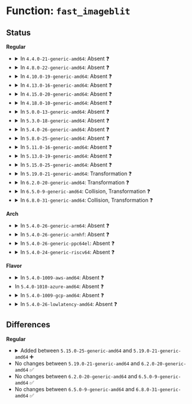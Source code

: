 # Function: <code>fast_imageblit</code>

## Status
<b>Regular</b>
<ul>
<li>
<details>
<summary>In <code>4.4.0-21-generic-amd64</code>: Absent ❓</summary>

```json
{
  "name": "fast_imageblit",
  "collision_type": "Unique Static",
  "inline_type": "Full",
  "funcs": [
    {
      "addr": 18446744071583518703,
      "name": "fast_imageblit",
      "external": false,
      "loc": "drivers/video/fbdev/core/cfbimgblt.c:215",
      "file": "drivers/video/fbdev/core/cfbimgblt.c",
      "inline": "declared, inlined",
      "caller_inline": [
        "drivers/video/fbdev/core/cfbimgblt.c:cfb_imageblit"
      ],
      "caller_func": []
    }
  ],
  "symbols": []
}
```
</details>
</li>
<li>
<details>
<summary>In <code>4.8.0-22-generic-amd64</code>: Absent ❓</summary>

```json
{
  "name": "fast_imageblit",
  "collision_type": "Unique Static",
  "inline_type": "Full",
  "funcs": [
    {
      "addr": 18446744071583839481,
      "name": "fast_imageblit",
      "external": false,
      "loc": "drivers/video/fbdev/core/cfbimgblt.c:215",
      "file": "drivers/video/fbdev/core/cfbimgblt.c",
      "inline": "declared, inlined",
      "caller_inline": [
        "drivers/video/fbdev/core/cfbimgblt.c:cfb_imageblit"
      ],
      "caller_func": []
    }
  ],
  "symbols": []
}
```
</details>
</li>
<li>
<details>
<summary>In <code>4.10.0-19-generic-amd64</code>: Absent ❓</summary>

```json
{
  "name": "fast_imageblit",
  "collision_type": "Unique Static",
  "inline_type": "Full",
  "funcs": [
    {
      "addr": 18446744071583978729,
      "name": "fast_imageblit",
      "external": false,
      "loc": "drivers/video/fbdev/core/cfbimgblt.c:215",
      "file": "drivers/video/fbdev/core/cfbimgblt.c",
      "inline": "declared, inlined",
      "caller_inline": [
        "drivers/video/fbdev/core/cfbimgblt.c:cfb_imageblit"
      ],
      "caller_func": []
    }
  ],
  "symbols": []
}
```
</details>
</li>
<li>
<details>
<summary>In <code>4.13.0-16-generic-amd64</code>: Absent ❓</summary>

```json
{
  "name": "fast_imageblit",
  "collision_type": "Unique Static",
  "inline_type": "Full",
  "funcs": [
    {
      "addr": 18446744071584027156,
      "name": "fast_imageblit",
      "external": false,
      "loc": "drivers/video/fbdev/core/cfbimgblt.c:215",
      "file": "drivers/video/fbdev/core/cfbimgblt.c",
      "inline": "declared, inlined",
      "caller_inline": [
        "drivers/video/fbdev/core/cfbimgblt.c:cfb_imageblit"
      ],
      "caller_func": []
    }
  ],
  "symbols": []
}
```
</details>
</li>
<li>
<details>
<summary>In <code>4.15.0-20-generic-amd64</code>: Absent ❓</summary>

```json
{
  "name": "fast_imageblit",
  "collision_type": "Unique Static",
  "inline_type": "Full",
  "funcs": [
    {
      "addr": 18446744071584291031,
      "name": "fast_imageblit",
      "external": false,
      "loc": "drivers/video/fbdev/core/cfbimgblt.c:215",
      "file": "drivers/video/fbdev/core/cfbimgblt.c",
      "inline": "declared, inlined",
      "caller_inline": [
        "drivers/video/fbdev/core/cfbimgblt.c:cfb_imageblit"
      ],
      "caller_func": []
    }
  ],
  "symbols": []
}
```
</details>
</li>
<li>
<details>
<summary>In <code>4.18.0-10-generic-amd64</code>: Absent ❓</summary>

```json
{
  "name": "fast_imageblit",
  "collision_type": "Unique Static",
  "inline_type": "Full",
  "funcs": [
    {
      "addr": 18446744071584510626,
      "name": "fast_imageblit",
      "external": false,
      "loc": "drivers/video/fbdev/core/cfbimgblt.c:215",
      "file": "drivers/video/fbdev/core/cfbimgblt.c",
      "inline": "declared, inlined",
      "caller_inline": [
        "drivers/video/fbdev/core/cfbimgblt.c:cfb_imageblit"
      ],
      "caller_func": []
    }
  ],
  "symbols": []
}
```
</details>
</li>
<li>
<details>
<summary>In <code>5.0.0-13-generic-amd64</code>: Absent ❓</summary>

```json
{
  "name": "fast_imageblit",
  "collision_type": "Unique Static",
  "inline_type": "Full",
  "funcs": [
    {
      "addr": 18446744071584607506,
      "name": "fast_imageblit",
      "external": false,
      "loc": "drivers/video/fbdev/core/cfbimgblt.c:215",
      "file": "drivers/video/fbdev/core/cfbimgblt.c",
      "inline": "declared, inlined",
      "caller_inline": [
        "drivers/video/fbdev/core/cfbimgblt.c:cfb_imageblit"
      ],
      "caller_func": []
    }
  ],
  "symbols": []
}
```
</details>
</li>
<li>
<details>
<summary>In <code>5.3.0-18-generic-amd64</code>: Absent ❓</summary>

```json
{
  "name": "fast_imageblit",
  "collision_type": "Unique Static",
  "inline_type": "Full",
  "funcs": [
    {
      "addr": 18446744071584805763,
      "name": "fast_imageblit",
      "external": false,
      "loc": "drivers/video/fbdev/core/cfbimgblt.c:215",
      "file": "drivers/video/fbdev/core/cfbimgblt.c",
      "inline": "declared, inlined",
      "caller_inline": [
        "drivers/video/fbdev/core/cfbimgblt.c:cfb_imageblit"
      ],
      "caller_func": []
    }
  ],
  "symbols": []
}
```
</details>
</li>
<li>
<details>
<summary>In <code>5.4.0-26-generic-amd64</code>: Absent ❓</summary>

```json
{
  "name": "fast_imageblit",
  "collision_type": "Unique Static",
  "inline_type": "Full",
  "funcs": [
    {
      "addr": 18446744071584940803,
      "name": "fast_imageblit",
      "external": false,
      "loc": "drivers/video/fbdev/core/cfbimgblt.c:215",
      "file": "drivers/video/fbdev/core/cfbimgblt.c",
      "inline": "declared, inlined",
      "caller_inline": [
        "drivers/video/fbdev/core/cfbimgblt.c:cfb_imageblit"
      ],
      "caller_func": []
    }
  ],
  "symbols": []
}
```
</details>
</li>
<li>
<details>
<summary>In <code>5.8.0-25-generic-amd64</code>: Absent ❓</summary>

```json
{
  "name": "fast_imageblit",
  "collision_type": "Unique Static",
  "inline_type": "Full",
  "funcs": [
    {
      "addr": 18446744071585635655,
      "name": "fast_imageblit",
      "external": false,
      "loc": "drivers/video/fbdev/core/cfbimgblt.c:215",
      "file": "drivers/video/fbdev/core/cfbimgblt.c",
      "inline": "declared, inlined",
      "caller_inline": [
        "drivers/video/fbdev/core/cfbimgblt.c:cfb_imageblit"
      ],
      "caller_func": []
    }
  ],
  "symbols": []
}
```
</details>
</li>
<li>
<details>
<summary>In <code>5.11.0-16-generic-amd64</code>: Absent ❓</summary>

```json
{
  "name": "fast_imageblit",
  "collision_type": "Unique Static",
  "inline_type": "Full",
  "funcs": [
    {
      "addr": 18446744071585766853,
      "name": "fast_imageblit",
      "external": false,
      "loc": "drivers/video/fbdev/core/cfbimgblt.c:215",
      "file": "drivers/video/fbdev/core/cfbimgblt.c",
      "inline": "declared, inlined",
      "caller_inline": [
        "drivers/video/fbdev/core/cfbimgblt.c:cfb_imageblit"
      ],
      "caller_func": []
    }
  ],
  "symbols": []
}
```
</details>
</li>
<li>
<details>
<summary>In <code>5.13.0-19-generic-amd64</code>: Absent ❓</summary>

```json
{
  "name": "fast_imageblit",
  "collision_type": "Unique Static",
  "inline_type": "Full",
  "funcs": [
    {
      "addr": 18446744071585647625,
      "name": "fast_imageblit",
      "external": false,
      "loc": "drivers/video/fbdev/core/cfbimgblt.c:215",
      "file": "drivers/video/fbdev/core/cfbimgblt.c",
      "inline": "declared, inlined",
      "caller_inline": [
        "drivers/video/fbdev/core/cfbimgblt.c:cfb_imageblit"
      ],
      "caller_func": []
    }
  ],
  "symbols": []
}
```
</details>
</li>
<li>
<details>
<summary>In <code>5.15.0-25-generic-amd64</code>: Absent ❓</summary>

```json
{
  "name": "fast_imageblit",
  "collision_type": "Unique Static",
  "inline_type": "Full",
  "funcs": [
    {
      "addr": 18446744071586126573,
      "name": "fast_imageblit",
      "external": false,
      "loc": "drivers/video/fbdev/core/cfbimgblt.c:215",
      "file": "drivers/video/fbdev/core/cfbimgblt.c",
      "inline": "declared, inlined",
      "caller_inline": [
        "drivers/video/fbdev/core/cfbimgblt.c:cfb_imageblit"
      ],
      "caller_func": []
    }
  ],
  "symbols": []
}
```
</details>
</li>
<li>
<details>
<summary>In <code>5.19.0-21-generic-amd64</code>: Transformation ❓</summary>

```c
void fast_imageblit(const struct fb_image * image, struct fb_info * p, u8 * dst1, u32 fgcolor, u32 bgcolor)
```

```json
{
  "name": "fast_imageblit",
  "collision_type": "Unique Static",
  "inline_type": "No",
  "funcs": [
    {
      "addr": 0,
      "name": "fast_imageblit",
      "external": false,
      "loc": "drivers/video/fbdev/core/cfbimgblt.c:215",
      "file": "drivers/video/fbdev/core/cfbimgblt.c",
      "inline": "seen, unknown",
      "caller_inline": [],
      "caller_func": [
        "drivers/video/fbdev/core/cfbimgblt.c:cfb_imageblit"
      ]
    }
  ],
  "symbols": [
    {
      "addr": 18446744071587352800,
      "name": "fast_imageblit",
      "section": ".text",
      "bind": "STB_LOCAL",
      "size": 3362
    },
    {
      "addr": 18446744071594264547,
      "name": "fast_imageblit.cold",
      "section": ".text",
      "bind": "STB_LOCAL",
      "size": 420
    }
  ]
}
```
</details>
</li>
<li>
<details>
<summary>In <code>6.2.0-20-generic-amd64</code>: Transformation ❓</summary>

```c
void fast_imageblit(const struct fb_image * image, struct fb_info * p, u8 * dst1, u32 fgcolor, u32 bgcolor)
```

```json
{
  "name": "fast_imageblit",
  "collision_type": "Unique Static",
  "inline_type": "No",
  "funcs": [
    {
      "addr": 0,
      "name": "fast_imageblit",
      "external": false,
      "loc": "drivers/video/fbdev/core/cfbimgblt.c:215",
      "file": "drivers/video/fbdev/core/cfbimgblt.c",
      "inline": "seen, unknown",
      "caller_inline": [],
      "caller_func": [
        "drivers/video/fbdev/core/cfbimgblt.c:cfb_imageblit"
      ]
    }
  ],
  "symbols": [
    {
      "addr": 18446744071588595520,
      "name": "fast_imageblit",
      "section": ".text",
      "bind": "STB_LOCAL",
      "size": 2445
    },
    {
      "addr": 18446744071596216774,
      "name": "fast_imageblit.cold",
      "section": ".text",
      "bind": "STB_LOCAL",
      "size": 418
    }
  ]
}
```
</details>
</li>
<li>
<details>
<summary>In <code>6.5.0-9-generic-amd64</code>: Collision, Transformation ❓</summary>

```c
void fast_imageblit(const struct fb_image * image, struct fb_info * p, u8 * dst1, u32 fgcolor, u32 bgcolor)
```

```json
{
  "name": "fast_imageblit",
  "collision_type": "Static-Static Collision",
  "inline_type": "No",
  "funcs": [
    {
      "addr": 0,
      "name": "fast_imageblit",
      "external": false,
      "loc": "drivers/video/fbdev/core/cfbimgblt.c:215",
      "file": "drivers/video/fbdev/core/cfbimgblt.c",
      "inline": "seen, unknown",
      "caller_inline": [],
      "caller_func": [
        "drivers/video/fbdev/core/cfbimgblt.c:cfb_imageblit"
      ]
    },
    {
      "addr": 0,
      "name": "fast_imageblit",
      "external": false,
      "loc": "drivers/video/fbdev/core/sysimgblt.c:186",
      "file": "drivers/video/fbdev/core/sysimgblt.c",
      "inline": "seen, unknown",
      "caller_inline": [],
      "caller_func": [
        "drivers/video/fbdev/core/sysimgblt.c:sys_imageblit"
      ]
    }
  ],
  "symbols": [
    {
      "addr": 18446744071588875488,
      "name": "fast_imageblit",
      "section": ".text",
      "bind": "STB_LOCAL",
      "size": 1447
    },
    {
      "addr": 18446744071596741613,
      "name": "fast_imageblit.cold",
      "section": ".text",
      "bind": "STB_LOCAL",
      "size": 96
    },
    {
      "addr": 18446744071588883904,
      "name": "fast_imageblit",
      "section": ".text",
      "bind": "STB_LOCAL",
      "size": 1288
    },
    {
      "addr": 18446744071596743740,
      "name": "fast_imageblit.cold",
      "section": ".text",
      "bind": "STB_LOCAL",
      "size": 106
    }
  ]
}
```
</details>
</li>
<li>
<details>
<summary>In <code>6.8.0-31-generic-amd64</code>: Collision, Transformation ❓</summary>

```c
void fast_imageblit(const struct fb_image * image, struct fb_info * p, u8 * dst1, u32 fgcolor, u32 bgcolor)
```

```json
{
  "name": "fast_imageblit",
  "collision_type": "Static-Static Collision",
  "inline_type": "No",
  "funcs": [
    {
      "addr": 0,
      "name": "fast_imageblit",
      "external": false,
      "loc": "drivers/video/fbdev/core/cfbimgblt.c:215",
      "file": "drivers/video/fbdev/core/cfbimgblt.c",
      "inline": "seen, unknown",
      "caller_inline": [],
      "caller_func": [
        "drivers/video/fbdev/core/cfbimgblt.c:cfb_imageblit"
      ]
    },
    {
      "addr": 0,
      "name": "fast_imageblit",
      "external": false,
      "loc": "drivers/video/fbdev/core/sysimgblt.c:186",
      "file": "drivers/video/fbdev/core/sysimgblt.c",
      "inline": "seen, unknown",
      "caller_inline": [],
      "caller_func": [
        "drivers/video/fbdev/core/sysimgblt.c:sys_imageblit"
      ]
    }
  ],
  "symbols": [
    {
      "addr": 18446744071589178560,
      "name": "fast_imageblit",
      "section": ".text",
      "bind": "STB_LOCAL",
      "size": 1447
    },
    {
      "addr": 18446744071597650554,
      "name": "fast_imageblit.cold",
      "section": ".text",
      "bind": "STB_LOCAL",
      "size": 96
    },
    {
      "addr": 18446744071589188496,
      "name": "fast_imageblit",
      "section": ".text",
      "bind": "STB_LOCAL",
      "size": 1288
    },
    {
      "addr": 18446744071597652870,
      "name": "fast_imageblit.cold",
      "section": ".text",
      "bind": "STB_LOCAL",
      "size": 106
    }
  ]
}
```
</details>
</li>
</ul>
<b>Arch</b>
<ul>
<li>
<details>
<summary>In <code>5.4.0-26-generic-arm64</code>: Absent ❓</summary>

```json
{
  "name": "fast_imageblit",
  "collision_type": "Unique Static",
  "inline_type": "Full",
  "funcs": [
    {
      "addr": 18446603336497336572,
      "name": "fast_imageblit",
      "external": false,
      "loc": "drivers/video/fbdev/core/cfbimgblt.c:215",
      "file": "drivers/video/fbdev/core/cfbimgblt.c",
      "inline": "declared, inlined",
      "caller_inline": [
        "drivers/video/fbdev/core/cfbimgblt.c:cfb_imageblit"
      ],
      "caller_func": []
    }
  ],
  "symbols": []
}
```
</details>
</li>
<li>
<details>
<summary>In <code>5.4.0-26-generic-armhf</code>: Absent ❓</summary>

```json
{
  "name": "fast_imageblit",
  "collision_type": "Unique Static",
  "inline_type": "Full",
  "funcs": [
    {
      "addr": 3230515744,
      "name": "fast_imageblit",
      "external": false,
      "loc": "drivers/video/fbdev/core/cfbimgblt.c:215",
      "file": "drivers/video/fbdev/core/cfbimgblt.c",
      "inline": "declared, inlined",
      "caller_inline": [
        "drivers/video/fbdev/core/cfbimgblt.c:cfb_imageblit"
      ],
      "caller_func": []
    }
  ],
  "symbols": []
}
```
</details>
</li>
<li>
<details>
<summary>In <code>5.4.0-26-generic-ppc64el</code>: Absent ❓</summary>

```json
{
  "name": "fast_imageblit",
  "collision_type": "Unique Static",
  "inline_type": "Full",
  "funcs": [
    {
      "addr": 13835058055291333020,
      "name": "fast_imageblit",
      "external": false,
      "loc": "drivers/video/fbdev/core/cfbimgblt.c:215",
      "file": "drivers/video/fbdev/core/cfbimgblt.c",
      "inline": "declared, inlined",
      "caller_inline": [
        "drivers/video/fbdev/core/cfbimgblt.c:cfb_imageblit"
      ],
      "caller_func": []
    }
  ],
  "symbols": []
}
```
</details>
</li>
<li>
<details>
<summary>In <code>5.4.0-24-generic-riscv64</code>: Absent ❓</summary>

```json
{
  "name": "fast_imageblit",
  "collision_type": "Unique Static",
  "inline_type": "Full",
  "funcs": [
    {
      "addr": 18446743936275861218,
      "name": "fast_imageblit",
      "external": false,
      "loc": "drivers/video/fbdev/core/cfbimgblt.c:215",
      "file": "drivers/video/fbdev/core/cfbimgblt.c",
      "inline": "declared, inlined",
      "caller_inline": [
        "drivers/video/fbdev/core/cfbimgblt.c:cfb_imageblit"
      ],
      "caller_func": []
    }
  ],
  "symbols": []
}
```
</details>
</li>
</ul>
<b>Flavor</b>
<ul>
<li>
<details>
<summary>In <code>5.4.0-1009-aws-amd64</code>: Absent ❓</summary>

```json
{
  "name": "fast_imageblit",
  "collision_type": "Unique Static",
  "inline_type": "Full",
  "funcs": [
    {
      "addr": 18446744071584891667,
      "name": "fast_imageblit",
      "external": false,
      "loc": "drivers/video/fbdev/core/cfbimgblt.c:215",
      "file": "drivers/video/fbdev/core/cfbimgblt.c",
      "inline": "declared, inlined",
      "caller_inline": [
        "drivers/video/fbdev/core/cfbimgblt.c:cfb_imageblit"
      ],
      "caller_func": []
    }
  ],
  "symbols": []
}
```
</details>
</li>
<li>
In <code>5.4.0-1010-azure-amd64</code>: Absent ❓
</li>
<li>
<details>
<summary>In <code>5.4.0-1009-gcp-amd64</code>: Absent ❓</summary>

```json
{
  "name": "fast_imageblit",
  "collision_type": "Unique Static",
  "inline_type": "Full",
  "funcs": [
    {
      "addr": 18446744071584893091,
      "name": "fast_imageblit",
      "external": false,
      "loc": "drivers/video/fbdev/core/cfbimgblt.c:215",
      "file": "drivers/video/fbdev/core/cfbimgblt.c",
      "inline": "declared, inlined",
      "caller_inline": [
        "drivers/video/fbdev/core/cfbimgblt.c:cfb_imageblit"
      ],
      "caller_func": []
    }
  ],
  "symbols": []
}
```
</details>
</li>
<li>
<details>
<summary>In <code>5.4.0-26-lowlatency-amd64</code>: Absent ❓</summary>

```json
{
  "name": "fast_imageblit",
  "collision_type": "Unique Static",
  "inline_type": "Full",
  "funcs": [
    {
      "addr": 18446744071584998467,
      "name": "fast_imageblit",
      "external": false,
      "loc": "drivers/video/fbdev/core/cfbimgblt.c:215",
      "file": "drivers/video/fbdev/core/cfbimgblt.c",
      "inline": "declared, inlined",
      "caller_inline": [
        "drivers/video/fbdev/core/cfbimgblt.c:cfb_imageblit"
      ],
      "caller_func": []
    }
  ],
  "symbols": []
}
```
</details>
</li>
</ul>

## Differences
<b>Regular</b>
<ul>
<li>
<details>
<summary>Added between <code>5.15.0-25-generic-amd64</code> and <code>5.19.0-21-generic-amd64</code> ➕</summary>

```c
void fast_imageblit(const struct fb_image * image, struct fb_info * p, u8 * dst1, u32 fgcolor, u32 bgcolor)
```
</details>
</li>
<li>
No changes between <code>5.19.0-21-generic-amd64</code> and <code>6.2.0-20-generic-amd64</code> ✅
</li>
<li>
No changes between <code>6.2.0-20-generic-amd64</code> and <code>6.5.0-9-generic-amd64</code> ✅
</li>
<li>
No changes between <code>6.5.0-9-generic-amd64</code> and <code>6.8.0-31-generic-amd64</code> ✅
</li>
</ul>
